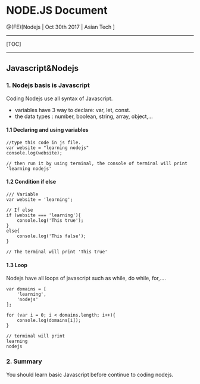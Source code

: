 # NODE.JS Document

@(FE)[Nodejs | Oct 30th 2017 | Asian Tech ]

------

[TOC]

------

## Javascript&Nodejs

### 1. Nodejs basis is Javascript

Coding Nodejs use all syntax of Javascript.

- variables have 3 way to declare:  var, let, const.
- the data types : number, boolean, string, array, object,...

#### 1.1 Declaring and using variables

```
//type this code in js file.
var website = "learning nodejs"
console.log(website);

// then run it by using terminal, the console of terminal will print 'learning nodejs'
```

#### 1.2 Condition if else

```
/// Variable
var website = 'learning';
 
// If else
if (website === 'learning'){
    console.log('This true');
}
else{
    console.log('This false');
}

// The terminal will print 'This true'
```

#### 1.3 Loop

Nodejs have all loops of javascript such as while, do while, for,….

```
var domains = [
    'learning',
    'nodejs'
];
 
for (var i = 0; i < domains.length; i++){
    console.log(domains[i]);
}

// terminal will print 
learning
nodejs
```

### 2. Summary

You should learn basic Javascript before continue to coding nodejs.
